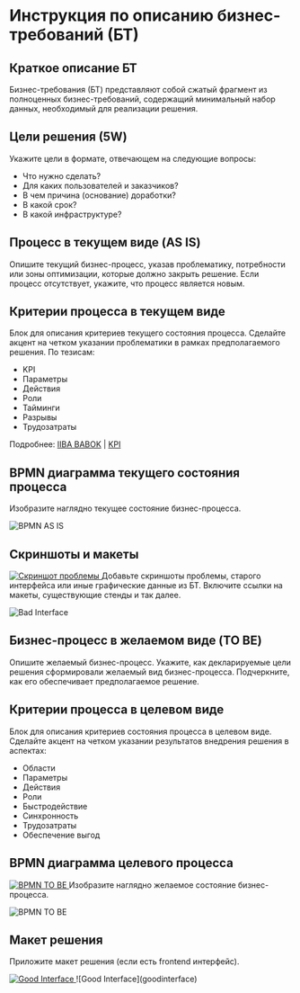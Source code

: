 # Инструкция по описанию бизнес-требований (БТ)

## Краткое описание БТ
Бизнес-требования (БТ) представляют собой сжатый фрагмент из полноценных бизнес-требований, содержащий минимальный набор данных, необходимый для реализации решения.

## Цели решения (5W)
Укажите цели в формате, отвечающем на следующие вопросы:

- Что нужно сделать?
- Для каких пользователей и заказчиков?
- В чем причина (основание) доработки?
- В какой срок?
- В какой инфраструктуре?

## Процесс в текущем виде (AS IS)
Опишите текущий бизнес-процесс, указав проблематику, потребности или зоны оптимизации, которые должно закрыть решение. Если процесс отсутствует, укажите, что процесс является новым.

## Критерии процесса в текущем виде
Блок для описания критериев текущего состояния процесса. Сделайте акцент на четком указании проблематики в рамках предполагаемого решения. По тезисам:

- KPI
- Параметры
- Действия
- Роли
- Тайминги
- Разрывы
- Трудозатраты

Подробнее: [IIBA BABOK](https://www.iiba.org/career-resources/a-business-analysis-professionals-foundation-for-success/babok/) | [KPI](https://developers.sber.ru/help/business-development/what-is-kpi)

## BPMN диаграмма текущего состояния процесса
Изобразите наглядно текущее состояние бизнес-процесса.

![BPMN AS IS](bpmnasis)

## Скриншоты и макеты
<a href="insert_current_page_link">
   <img src="https://www.gravatar.com/avatar/dd5a7ef1476fb01998a215b1642dfd07" alt="Скриншот проблемы">
</a>
Добавьте скриншоты проблемы, старого интерфейса или иные графические данные из БТ. Включите ссылки на макеты, существующие стенды и так далее.

![Bad Interface](badinterface)

## Бизнес-процесс в желаемом виде (TO BE)
Опишите желаемый бизнес-процесс. Укажите, как декларируемые цели решения сформировали желаемый вид бизнес-процесса. Подчеркните, как его обеспечивает предполагаемое решение.

## Критерии процесса в целевом виде
Блок для описания критериев состояния процесса в целевом виде. Сделайте акцент на четком указании результатов внедрения решения в аспектах:

- Области
- Параметры
- Действия
- Роли
- Быстродействие
- Синхронность
- Трудозатраты
- Обеспечение выгод

## BPMN диаграмма целевого процесса
<a href="insert_current_page_link">
   <img src="https://www.gravatar.com/avatar/dd5a7ef1476fb01998a215b1642dfd07" alt="BPMN TO BE">
</a>
Изобразите наглядно желаемое состояние бизнес-процесса.

![BPMN TO BE](bpmntobe)

## Макет решения
Приложите макет решения (если есть frontend интерфейс).

<a href="insert_current_page_link">
   <img src="https://www.gravatar.com/avatar/dd5a7ef1476fb01998a215b1642dfd07" alt="Good Interface">
</a>
![Good Interface](goodinterface)
